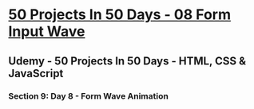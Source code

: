 # [50 Projects In 50 Days - 08 Form Input Wave](https://arpadgbondor.github.io/50_Projects_In_50_Days-08_Form_Input_Wave/)

## Udemy - 50 Projects In 50 Days - HTML, CSS & JavaScript
### Section 9: Day 8 - Form Wave Animation
